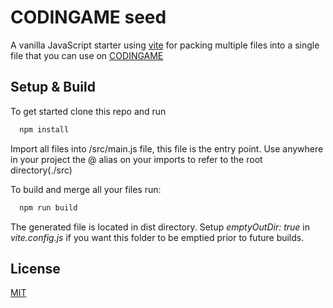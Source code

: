 
# CODINGAME seed

A vanilla JavaScript starter using [vite](https://vitejs.dev/) for packing multiple files into a single file that you can use on [CODINGAME](https://www.codingame.com/)




## Setup & Build

To get started clone this repo and run

```bash
  npm install
```

Import all files into /src/main.js file, this file is the entry point. 
Use anywhere in your project the @ alias on your imports to refer to the root directory(./src)

To build and merge all your files run:

```bash
  npm run build
```

The generated file is located in dist directory. Setup *emptyOutDir: true* in *vite.config.js* if you want this folder to be emptied prior to future builds.

## License

[MIT](https://choosealicense.com/licenses/mit/)

